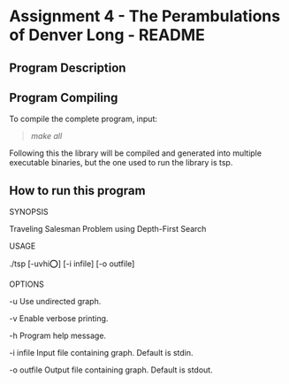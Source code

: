 # Assignment 4 - The Perambulations of Denver Long - README

## Program Description

## Program Compiling
To compile the complete program, input:
>*make all*

Following this the library will be compiled and generated into multiple executable binaries, but the one used to run the library is tsp.

## How to run this program
 
SYNOPSIS

  Traveling Salesman Problem using Depth-First Search

USAGE

  ./tsp [-uvhi:o:] [-i infile] [-o outfile]

OPTIONS

  -u            Use undirected graph.
  
  -v            Enable verbose printing.
  
  -h            Program help message.
  
  -i infile     Input file containing graph. Default is stdin.
  
  -o outfile    Output file containing graph. Default is stdout.

